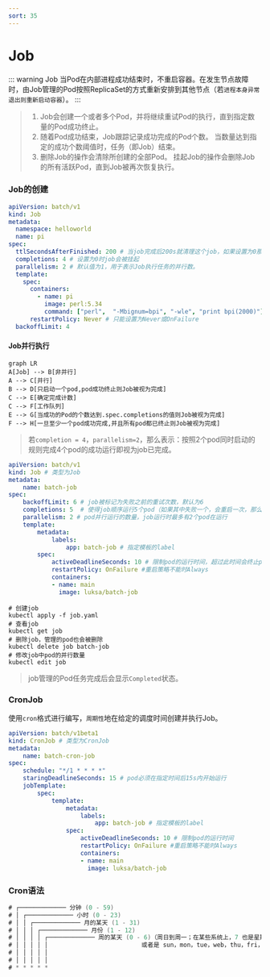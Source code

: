 ```yaml
---
sort: 35
---
```


# Job

::: warning Job
当Pod在内部进程成功结束时，不重启容器。在发生节点故障时，由Job管理的Pod按照ReplicaSet的方式重新安排到其他节点（若`进程本身异常退出则重新启动容器`）。
:::

> 1. Job会创建一个或者多个Pod，并将继续重试Pod的执行，直到指定数量的Pod成功终止。 
> 2. 随着Pod成功结束，Job跟踪记录成功完成的Pod个数。 当数量达到指定的成功个数阈值时，任务（即Job）结束。 
> 3. 删除Job的操作会清除所创建的全部Pod。 挂起Job的操作会删除Job的所有活跃Pod，直到Job被再次恢复执行。

### Job的创建

```yaml
apiVersion: batch/v1
kind: Job
metadata:
  namespace: helloworld
  name: pi
spec:
  ttlSecondsAfterFinished: 200 # 当job完成后200s就清理这个job，如果设置为0那么在成功后立马清理，如果不设置默认不清理
  completions: 4 # 设置为0时job会被挂起
  parallelism: 2 # 默认值为1，用于表示Job执行任务的并行数。
  template:
    spec:
      containers:
        - name: pi
          image: perl:5.34
          command: ["perl",  "-Mbignum=bpi", "-wle", "print bpi(2000)"]
      restartPolicy: Never # 只能设置为Never或OnFailure
  backoffLimit: 4
```
#### Job并行执行

```mermaid
graph LR
A[Job] --> B[非并行]
A --> C[并行]
B --> D[只启动一个pod,pod成功终止则Job被视为完成]
C --> E[确定完成计数]
C --> F[工作队列]
E --> G[当成功的Pod的个数达到.spec.completions的值则Job被视为完成]
F --> H[一旦至少一个pod成功完成,并且所有pod都已终止则Job被视为完成]
```
> 若`completion = 4`，`parallelism=2`，那么表示：按照2个pod同时启动的规则完成4个pod的成功运行即视为job已完成。

```yaml
apiVersion: batch/v1
kind: Job # 类型为Job
metadata:
	name: batch-job
spec:
	backoffLimit: 6 # job被标记为失败之前的重试次数，默认为6
    completions: 5  # 使得job顺序运行5个pod（如果其中失败一个，会重启一次，那么最终会超过5个）
    parallelism: 2 # pod并行运行的数量，job运行时最多有2个pod在运行
	template:
		metadata:
			labels:
				app: batch-job # 指定模板的label
		spec:
			activeDeadlineSeconds: 10 # 限制pod的运行时间，超过此时间会终止pod并标记为失败
			restartPolicy: OnFailure #重启策略不能时Always
			containers:
			- name: main
			  image: luksa/batch-job
```
```shell
# 创建job
kubectl apply -f job.yaml
# 查看job
kubectl get job
# 删除job，管理的pod也会被删除
kubectl delete job batch-job
# 修改job中pod的并行数量
kubectl edit job
```
> job管理的Pod任务完成后会显示`Completed`状态。

### CronJob
使用`cron`格式进行编写，`周期性`地在给定的调度时间创建并执行Job。

```yaml
apiVersion: batch/v1beta1
kind: CronJob # 类型为CronJob
metadata:
	name: batch-cron-job
spec:
	schedule: "*/1 * * * *"
	staringDeadlineSeconds: 15 # pod必须在指定时间后15s内开始运行
	jobTemplate:
		spec:
            template:
                metadata:
                    labels:
                        app: batch-job # 指定模板的label
                spec:
                    activeDeadlineSeconds: 10 # 限制pod的运行时间
                    restartPolicy: OnFailure #重启策略不能时Always
                    containers:
                    - name: main
                      image: luksa/batch-job
```
### Cron语法

```java
# ┌───────────── 分钟 (0 - 59)
# │ ┌───────────── 小时 (0 - 23)
# │ │ ┌───────────── 月的某天 (1 - 31)
# │ │ │ ┌───────────── 月份 (1 - 12)
# │ │ │ │ ┌───────────── 周的某天 (0 - 6)（周日到周一；在某些系统上，7 也是星期日）
# │ │ │ │ │                          或者是 sun，mon，tue，web，thu，fri，sat
# │ │ │ │ │
# │ │ │ │ │
# * * * * *
```